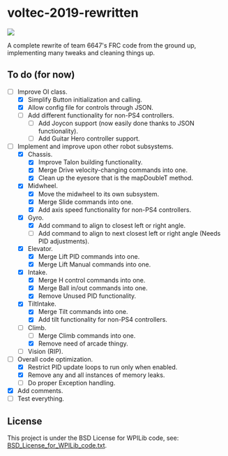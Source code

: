 
# voltec-2019-rewritten

<p align="left"><a  href="https://github.com/pacoito123/voltec-2019-rewritten"  target="_blank"><img  src="https://i.imgur.com/F4focyC.png"></a></p>

A complete rewrite of team 6647's FRC code from the ground up, implementing many tweaks and cleaning things up.

## To do (for now)

 - [ ] Improve OI class.
	 - [x] Simplify Button initialization and calling.
	 - [x] Allow config file for controls through JSON.
	 - [ ] Add different functionality for non-PS4 controllers.
		 - [ ] Add Joycon support (now easily done thanks to JSON functionality).
		 - [ ] Add Guitar Hero controller support.
 - [ ] Implement and improve upon other robot subsystems.
	 - [x] Chassis.
		 - [x] Improve Talon building functionality.
		 - [x] Merge Drive velocity-changing commands into one.
		 - [x] Clean up the eyesore that is the mapDoubleT method.
	 - [x] Midwheel.
		 - [x] Move the midwheel to its own subsystem.
		 - [x] Merge Slide commands into one.
		 - [x] Add axis speed functionality for non-PS4 controllers.
	 - [x] Gyro.
		 - [x] Add command to align to closest left or right angle.
		 - [ ] Add command to align to next closest left or right angle (Needs PID adjustments).
	 - [x] Elevator.
		 - [x] Merge Lift PID commands into one.
		 - [x] Merge Lift Manual commands into one.
	 - [x] Intake.
		 - [x] Merge H control commands into one.
		 - [x] Merge Ball in/out commands into one.
		 - [x] Remove Unused PID functionality.
	 - [x] TiltIntake.
		 - [x] Merge Tilt commands into one.
		 - [x] Add tilt functionality for non-PS4 controllers.
	 - [ ] Climb.
		 - [ ] Merge Climb commands into one.
		 - [x] Remove need of arcade thingy.
	 - [ ] Vision (RIP).
 - [ ] Overall code optimization.
	 - [x] Restrict PID update loops to run only when enabled.
	 - [x] Remove any and all instances of memory leaks.
	 - [ ] Do proper Exception handling.
 - [x] Add comments.
 - [ ] Test everything.

## License

This project is under the BSD License for WPILib code, see: [BSD_License_for_WPILib_code.txt](BSD_License_for_WPILib_code.txt).